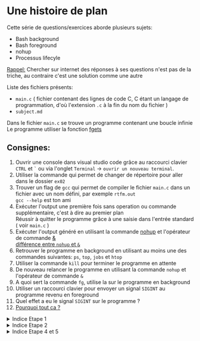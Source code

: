 # Une histoire de plan

Cette série de questions/exercices aborde plusieurs sujets:

- Bash background
- Bash foreground
- nohup
- Processus lifecyle

<ins>Rappel:</ins> Chercher sur internet des réponses à ses questions n'est pas de la triche, au contraire c'est une solution comme une autre

Liste des fichiers présents:

- `main.c` ( fichier contenant des lignes de code C, C étant un langage de programmation, d'où l'extension `.c` à la fin du nom du fichier )
- `subject.md`

Dans le fichier `main.c` se trouve un programme contenant une boucle infinie</br>
Le programme utiliser la fonction <a target="_blank" href="https://www.tutorialspoint.com/c_standard_library/c_function_fgets.htm">fgets</a>

## Consignes:

1. Ouvrir une console dans visual studio code grâce au raccourci clavier `CTRL` et <code>\`</code> ou via l'onglet `Terminal` -> `ouvrir un nouveau terminal`.
2. Utiliser la commande qui permet de changer de répertoire pour aller dans le dossier `ex02`
3. Trouver un flag de `gcc` qui permet de compiler le fichier `main.c` dans un fichier avec un nom défini, par exemple `rtfm.out`<br/>
   `gcc --help` est ton ami
4. Exécuter l'output une première fois sans operation ou commande supplémentaire, c'est à dire au premier plan<br/>
   Réussir à quitter le programme grâce à une saisie dans l'entrée standard ( voir `main.c` )
5. Exécuter l'output généré en utilisant la commande <a target="_blank" href="https://www.educative.io/edpresso/what-is-nohup-in-linux">nohup</a> et l'opérateur de commande <a target="_blank" href="https://stackoverflow.com/questions/13338870/what-does-at-the-end-of-a-linux-command-mean">&</a> <br/>
   <a target="_blank" href="https://stackoverflow.com/questions/15595374/whats-the-difference-between-nohup-and-ampersand">différence entre `nohup` et `&`</a>
6. Retrouver le programme en background en utilisant au moins une des commandes suivantes: `ps`, `top`, `jobs` et `htop`
7. Utiliser la commande `kill` pour terminer le programme en attente
8. De nouveau relancer le programme en utilisant la commande `nohup` et l'opérateur de commande `&`
9. A quoi sert la commande `fg`, utilise la sur le programme en background
10. Utiliser un raccourci clavier pour envoyer un signal `SIGINT` au programme revenu en foreground
11. Quel effet a eu le signal `SIGINT` sur le programme ?
12. <a target="_blank" href="https://hexadix.com/use-nohup-execute-commands-background-keep-running-exit-shell-promt/">Pourquoi tout ca ?</a>

<details> 
  <summary>Indice Etape 1</summary>
    <code>  -o                Place the output into FILE.</code>
</details>

<details> 
  <summary>Indice Etape 2</summary>
    Jette un oeil à <code>EXITING_PROGRAM_LABEL</code>  
</details>

<details> 
  <summary>Indice Etape 4 et 5</summary>
  <a target="_blank" href="https://unix.stackexchange.com/questions/104821/how-to-terminate-a-background-process">Tout est là !</a>
</details>
